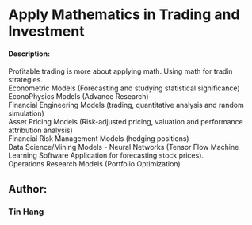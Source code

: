 # Apply Mathematics in Trading and Investment

#### Description:
Profitable trading is more about applying math. Using math for tradin strategies.     
Econometric Models (Forecasting and studying statistical significance)   
EconoPhysics Models (Advance Research)  
Financial Engineering Models (trading, quantitative analysis and random simulation)  
Asset Pricing Models (Risk-adjusted pricing, valuation and performance attribution analysis)  
Financial Risk Management Models (hedging positions)  
Data Science/Mining Models - Neural Networks (Tensor Flow Machine Learning Software Application for forecasting stock prices).  
Operations Research Models (Portfolio Optimization)


## Author:    
### Tin Hang  
